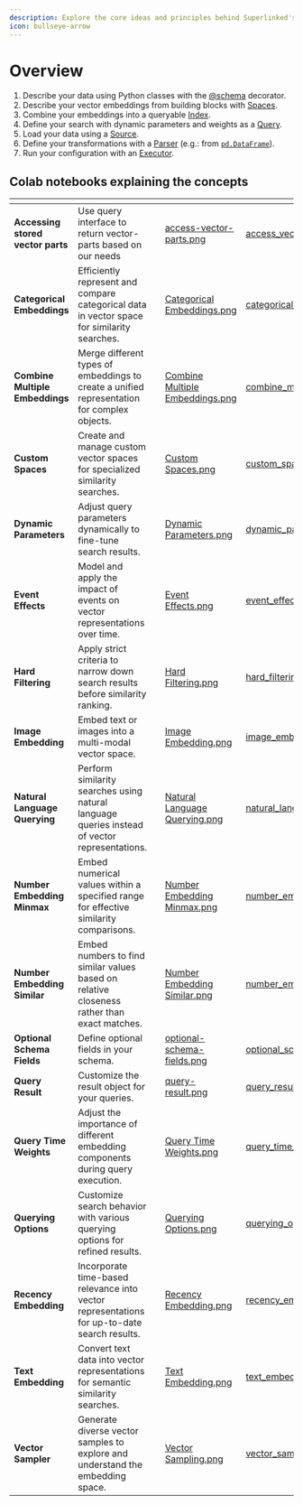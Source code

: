 ```yaml
---
description: Explore the core ideas and principles behind Superlinked's functionality..
icon: bullseye-arrow
---
```


# Overview

1. Describe your data using Python classes with the [@schema](../reference/common/schema/schema.md) decorator.
2. Describe your vector embeddings from building blocks with [Spaces](../reference/dsl/space/index.md).
3. Combine your embeddings into a queryable [Index](../reference/dsl/index/index.md).
4. Define your search with dynamic parameters and weights as a [Query](../reference/dsl/query/query.md).
5. Load your data using a [Source](../reference/dsl/source/index.md).
6. Define your transformations with a [Parser](https://docs.superlinked.com/reference/components/parser) (e.g.: from [`pd.DataFrame`](../reference/common/parser/dataframe_parser.md)).
7. Run your configuration with an [Executor](../reference/dsl/executor/in_memory/in_memory_executor.md).

## Colab notebooks explaining the concepts

<table data-view="cards">
<thead>
<tr><th></th><th></th><th data-type="content-ref"></th><th data-hidden data-card-cover data-type="files"></th><th data-hidden data-card-target data-type="content-ref">
</th></tr>
</thead>
<tbody>
    <tr>
        <td><strong>Accessing stored vector parts</strong></td>
        <td>Use query interface to return vector-parts based on our needs</td>
        <td></td>
        <td><a href="../.gitbook/assets/concept-thumbnails/access-vector-parts.png">access-vector-parts.png</a></td>
        <td><a href="https://colab.research.google.com/github/superlinked/superlinked/blob/main/notebook/feature/accessing_stored_vector_parts.ipynb" target="_blank">access_vector_part</a></td>
    </tr>
    <tr>
        <td><strong>Categorical Embeddings</strong></td>
        <td>Efficiently represent and compare categorical data in vector space for similarity searches.</td>
        <td></td>
        <td><a href="../.gitbook/assets/concept-thumbnails/Categorical Embeddings.png">Categorical Embeddings.png</a></td>
        <td><a href="https://colab.research.google.com/github/superlinked/superlinked/blob/main/notebook/feature/categorical_embedding.ipynb" target="_blank">categorical_embeddings</a></td>
    </tr>
    <tr>
        <td><strong>Combine Multiple Embeddings</strong></td>
        <td>Merge different types of embeddings to create a unified representation for complex objects.</td>
        <td></td>
        <td><a href="../.gitbook/assets/concept-thumbnails/Combine Multiple Embeddings.png">Combine Multiple Embeddings.png</a></td>
        <td><a href="https://colab.research.google.com/github/superlinked/superlinked/blob/main/notebook/feature/combine_multiple_embeddings.ipynb" target="_blank">combine_multiple_embeddings</a></td>
    </tr>
    <tr>
        <td><strong>Custom Spaces</strong></td>
        <td>Create and manage custom vector spaces for specialized similarity searches.</td>
        <td></td>
        <td><a href="../.gitbook/assets/concept-thumbnails/Custom Spaces.png">Custom Spaces.png</a></td>
        <td><a href="https://colab.research.google.com/github/superlinked/superlinked/blob/main/notebook/feature/custom_space.ipynb" target="_blank">custom_spaces</a></td>
    </tr>
    <tr>
        <td><strong>Dynamic Parameters</strong></td>
        <td>Adjust query parameters dynamically to fine-tune search results.</td>
        <td></td>
        <td><a href="../.gitbook/assets/concept-thumbnails/Dynamic Parameters.png">Dynamic Parameters.png</a></td>
        <td><a href="https://colab.research.google.com/github/superlinked/superlinked/blob/main/notebook/feature/dynamic_parameters.ipynb" target="_blank">dynamic_parameters</a></td>
    </tr>
    <tr>
        <td><strong>Event Effects</strong></td>
        <td>Model and apply the impact of events on vector representations over time.</td>
        <td></td>
        <td><a href="../.gitbook/assets/concept-thumbnails/Event Effects.png">Event Effects.png</a></td>
        <td><a href="https://colab.research.google.com/github/superlinked/superlinked/blob/main/notebook/feature/event_effects.ipynb" target="_blank">event_effects</a></td>
    </tr>
    <tr>
        <td><strong>Hard Filtering</strong></td>
        <td>Apply strict criteria to narrow down search results before similarity ranking.</td>
        <td></td>
        <td><a href="../.gitbook/assets/concept-thumbnails/Hard Filtering.png">Hard Filtering.png</a></td>
        <td><a href="https://colab.research.google.com/github/superlinked/superlinked/blob/main/notebook/feature/hard_filtering.ipynb" target="_blank">hard_filtering</a></td>
    </tr>
    <tr>
        <td><strong>Image Embedding</strong></td>
        <td>Embed text or images into a multi-modal vector space.</td>
        <td></td>
        <td><a href="../.gitbook/assets/concept-thumbnails/Image Embedding.png">Image Embedding.png</a></td>
        <td><a href="https://colab.research.google.com/github/superlinked/superlinked/blob/main/notebook/feature/image_embedding.ipynb" target="_blank">image_embedding</a></td>
    </tr>
    <tr>
        <td><strong>Natural Language Querying</strong></td>
        <td>Perform similarity searches using natural language queries instead of vector representations.</td>
        <td></td>
        <td><a href="../.gitbook/assets/concept-thumbnails/Natural Language Querying.png">Natural Language Querying.png</a></td>
        <td><a href="https://colab.research.google.com/github/superlinked/superlinked/blob/main/notebook/feature/natural_language_querying.ipynb" target="_blank">natural_language_querying</a></td>
    </tr>
    <tr>
        <td><strong>Number Embedding Minmax</strong></td>
        <td>Embed numerical values within a specified range for effective similarity comparisons.</td>
        <td></td>
        <td><a href="../.gitbook/assets/concept-thumbnails/Number Embedding Minmax.png">Number Embedding Minmax.png</a></td>
        <td><a href="https://colab.research.google.com/github/superlinked/superlinked/blob/main/notebook/feature/number_embedding_minmax.ipynb" target="_blank">number_embedding_minmax</a></td>
    </tr>
    <tr>
        <td><strong>Number Embedding Similar</strong></td>
        <td>Embed numbers to find similar values based on relative closeness rather than exact matches.</td>
        <td></td>
        <td><a href="../.gitbook/assets/concept-thumbnails/Number Embedding Similar.png">Number Embedding Similar.png</a></td>
        <td><a href="https://colab.research.google.com/github/superlinked/superlinked/blob/main/notebook/feature/number_embedding_similar.ipynb" target="_blank">number_embedding_similar</a></td>
    </tr>
    <tr>
        <td><strong>Optional Schema Fields</strong></td>
        <td>Define optional fields in your schema.</td>
        <td></td>
        <td><a href="../.gitbook/assets/concept-thumbnails/optional-schema-fields.png">optional-schema-fields.png</a></td>
        <td><a href="https://colab.research.google.com/github/superlinked/superlinked/blob/main/notebook/feature/optional_schema_fields.ipynb" target="_blank">optional_schema_fields</a></td>
    </tr>
    <tr>
        <td><strong>Query Result</strong></td>
        <td>Customize the result object for your queries.</td>
        <td></td>
        <td><a href="../.gitbook/assets/concept-thumbnails/query-result.png">query-result.png</a></td>
        <td><a href="https://colab.research.google.com/github/superlinked/superlinked/blob/main/notebook/feature/query_result.ipynb" target="_blank">query_result</a></td>
    </tr>
    <tr>
        <td><strong>Query Time Weights</strong></td>
        <td>Adjust the importance of different embedding components during query execution.</td>
        <td></td>
        <td><a href="../.gitbook/assets/concept-thumbnails/Query Time Weights.png">Query Time Weights.png</a></td>
        <td><a href="https://colab.research.google.com/github/superlinked/superlinked/blob/main/notebook/feature/query_time_weights.ipynb" target="_blank">query_time_weights</a></td>
    </tr>
    <tr>
        <td><strong>Querying Options</strong></td>
        <td>Customize search behavior with various querying options for refined results.</td>
        <td></td>
        <td><a href="../.gitbook/assets/concept-thumbnails/Querying Options.png">Querying Options.png</a></td>
        <td><a href="https://colab.research.google.com/github/superlinked/superlinked/blob/main/notebook/feature/querying_options.ipynb" target="_blank">querying_options</a></td>
    </tr>
    <tr>
        <td><strong>Recency Embedding</strong></td>
        <td>Incorporate time-based relevance into vector representations for up-to-date search results.</td>
        <td></td>
        <td><a href="../.gitbook/assets/concept-thumbnails/Recency Embedding.png">Recency Embedding.png</a></td>
        <td><a href="https://colab.research.google.com/github/superlinked/superlinked/blob/main/notebook/feature/recency_embedding.ipynb" target="_blank">recency_embedding</a></td>
    </tr>
    <tr>
        <td><strong>Text Embedding</strong></td>
        <td>Convert text data into vector representations for semantic similarity searches.</td>
        <td></td>
        <td><a href="../.gitbook/assets/concept-thumbnails/Text Embedding.png">Text Embedding.png</a></td>
        <td><a href="https://colab.research.google.com/github/superlinked/superlinked/blob/main/notebook/feature/text_embedding.ipynb" target="_blank">text_embedding</a></td>
    </tr>
    <tr>
        <td><strong>Vector Sampler</strong></td>
        <td>Generate diverse vector samples to explore and understand the embedding space.</td>
        <td></td>
        <td><a href="../.gitbook/assets/concept-thumbnails/Vector Sampling.png">Vector Sampling.png</a></td>
        <td><a href="https://colab.research.google.com/github/superlinked/superlinked/blob/main/notebook/feature/vector_sampler.ipynb" target="_blank">vector_sampler</a></td>
    </tr>

</tbody>
</table>
